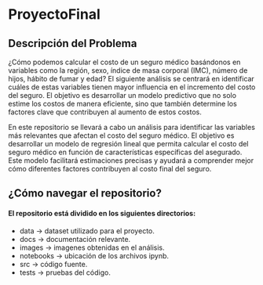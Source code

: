 # ProyectoFinal
## Descripción del Problema
¿Cómo podemos calcular el costo de un seguro médico basándonos en variables como la región, sexo, índice de masa corporal (IMC), número de hijos, hábito de fumar y edad? El siguiente análisis se centrará en identificar cuáles de estas variables tienen mayor influencia en el incremento del costo del seguro. El objetivo es desarrollar un modelo predictivo que no solo estime los costos de manera eficiente, sino que también determine los factores clave que contribuyen al aumento de estos costos.

En este repositorio se llevará a cabo un análisis para identificar las variables más relevantes que afectan el costo del seguro médico. El objetivo es desarrollar un modelo de regresión lineal que permita calcular el costo del seguro médico en función de características específicas del asegurado. Este modelo facilitará estimaciones precisas y ayudará a comprender mejor cómo diferentes factores contribuyen al costo final del seguro.


## ¿Cómo navegar el repositorio?
#### El repositorio está dividido en los siguientes directorios:

- data -> dataset utilizado para el proyecto.
- docs -> documentación relevante.
- images -> imagenes obtenidas en el análisis. 
- notebooks -> ubicación de los archivos ipynb.
- src -> código fuente.
- tests -> pruebas del código.
